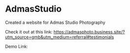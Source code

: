 # AdmasStudio

Created a website for Admas Studio Photography

Check it out at this link: https://admasphoto.business.site/?utm_source=gmb&utm_medium=referral#testimonials

Demo Link: 

